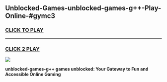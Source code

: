 
## Unblocked-Games-unblocked-games-g++-Play-Online-#gymc3
<h3>
<a href="https://premium.freeplayer.one?title=unblocked-games-g++&ref=24F">CLICK TO PLAY</a></h3>
<hr>

<h3>
<a href="https://premium.freeplayer.one?title=unblocked-games-g++&ref=24F">CLICK 2 PLAY</a>
  
</h3>

<a href="https://premium.freeplayer.one?title=unblocked-games-g++&ref=24F/"><img src="https://clearcache.store/games.png"></a>


**unblocked-games-g++ games unblocked: Your Gateway to Fun and Accessible Online Gaming**
